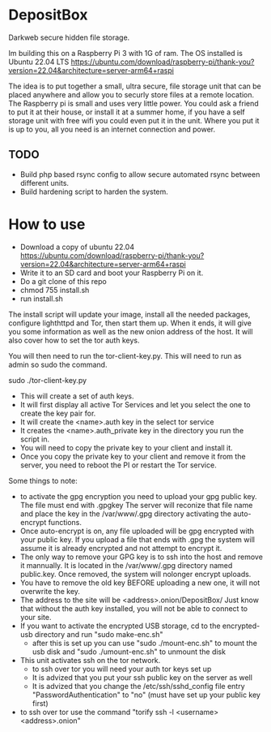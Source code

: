 # DepositBox
Darkweb secure hidden file storage.

Im building this on a Raspberry Pi 3 with 1G of ram.
The OS installed is Ubuntu 22.04 LTS https://ubuntu.com/download/raspberry-pi/thank-you?version=22.04&architecture=server-arm64+raspi

The idea is to put together a small, ultra secure, file storage unit that can be placed anywhere and allow you to securly store files at a remote location. The Raspberry pi is small and uses very little power. You could ask a friend to put it at their house, or install it at a summer home, if you have a self storage unit with free wifi you could even put it in the unit. Where you put it is up to you, all you need is an internet connection and power.

  ## TODO
  * Build php based rsync config to allow secure automated rsync between different units.
  * Build hardening script to harden the system.
  
# How to use

* Download a copy of ubuntu 22.04 https://ubuntu.com/download/raspberry-pi/thank-you?version=22.04&architecture=server-arm64+raspi
* Write it to an SD card and boot your Raspberry Pi on it.
* Do a git clone of this repo
* chmod 755 install.sh
* run install.sh

The install script will update your image, install all the needed packages, configure lighthttpd and Tor, then start them up. 
When it ends, it will give you some information as well as the new onion address of the host. It will also cover how to set the tor auth keys.

You will then need to run the tor-client-key.py. This will need to run as admin so sudo the command.

sudo ./tor-client-key.py

* This will create a set of auth keys. 
* It will first display all active Tor Services and let you select the one to create the key pair for.
* It will create the \<name\>.auth key in the select tor service
* It creates the \<name\>.auth_private key in the directory you run the script in. 
* You will need to copy the private key to your client and install it.
* Once you copy the private key to your client and remove it from the server, you need to reboot the PI or restart the Tor service.
  
Some things to note:
  * to activate the gpg encryption you need to upload your gpg public key. The file must end with .gpgkey The server will reconize that file name and place the key in the /var/www/.gpg directory activating the auto-encrypt functions.
  * Once auto-encrypt is on, any file uploaded will be gpg encrypted with your public key. If you upload a file that ends with .gpg the system will assume it is already encrypted and not attempt to encrypt it.
  * The only way to remove your GPG key is to ssh into the host and remove it mannually. It is located in the /var/www/.gpg directory named public.key. Once removed, the system will nolonger encrypt uploads.
  * You have to remove the old key BEFORE uploading a new one, it will not overwrite the key.
  * The address to the site will be \<address\>.onion/DepositBox/ Just know that without the auth key installed, you will not be able to connect to your site.
  * If you want to activate the encrypted USB storage, cd to the encrypted-usb directory and run "sudo make-enc.sh"
    * after this is set up you can use "sudo ./mount-enc.sh" to mount the usb disk and "sudo ./umount-enc.sh" to unmount the disk
  * This unit activates ssh on the tor network. 
    * to ssh over tor you will need your auth tor keys set up
    * It is advized that you put your ssh public key on the server as well
    * It is advized that you change the /etc/ssh/sshd_config file entry "PasswordAuthentication" to "no" (must have set up your public key first)
 * to ssh over tor use the command "torify ssh -l \<username\> \<address\>.onion"
